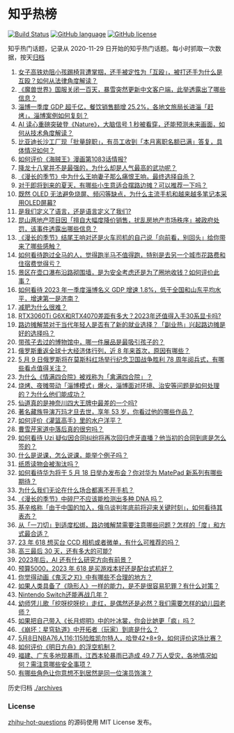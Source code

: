 # 知乎热榜
[![Build Status](https://github.com/ToWeLong/zhihu-hot-questions/workflows/CI/badge.svg)](https://github.com/ToWeLong/zhihu-hot-questions/actions)
[![GitHub language](https://img.shields.io/badge/language-golang-orange.svg)](https://golang.org/)
[![GitHub license](https://img.shields.io/github/license/ToWeLong/zhihu-hot-questions)](https://github.com/ToWeLong/zhihu-hot-questions/blob/main/LICENSE)

知乎热门话题，记录从 2020-11-29 日开始的知乎热门话题。每小时抓取一次数据，按天[归档](./archives)

<!-- BEGIN -->

1. [女子高铁劝阻小孩踢椅背遭掌掴，还手被定性为「互殴」，被打还手为什么是互殴？如何从法律角度解读？](https://www.zhihu.com/question/599681580)
1. [《魔兽世界》国服关闭一百天，暴雪突然更新中文客户端，此举透露出了哪些信息？](https://www.zhihu.com/question/599600475)
1. [淄博一季度 GDP 超千亿，餐饮销售额增 25.2%，各地文旅局长进淄「赶烤」，淄博案例如何复刻？](https://www.zhihu.com/question/599705706)
1. [AI 读心重磅突破登《Nature》，大脑信号 1 秒被看穿，还能预测未来画面，如何从技术角度解读？](https://www.zhihu.com/question/599684756)
1. [比亚迪长沙工厂现「批量辞职」，有员工收到「本月离职名额已满」答复，具体情况如何？](https://www.zhihu.com/question/599719207)
1. [如何评价《海贼王》漫画第1083话情报?](https://www.zhihu.com/question/599331663)
1. [降龙十八掌并不是最强的，为什么却是人气最高的武功呢？](https://www.zhihu.com/question/498544840)
1. [《漫长的季节》中为什么王响妻子那么痛恨王响，最终选择自杀？](https://www.zhihu.com/question/598972109)
1. [对于即将到来的夏天，有哪些小生意适合摆路边摊？可以推荐一下吗？](https://www.zhihu.com/question/599412739)
1. [既然 OLED 无法避免烧屏、频闪等缺点，为什么主流手机和越来越多笔记本采用OLED屏幕?](https://www.zhihu.com/question/599168118)
1. [是我们定义了语言，还是语言定义了我们?](https://www.zhihu.com/question/596555496)
1. [昆山两地产项目因「擅自大幅度降价销售，扰乱房地产市场秩序」被政府处罚，该事件透露出哪些信息？](https://www.zhihu.com/question/599712974)
1. [《漫长的季节》结尾王响对还是火车司机的自己说「向前看，别回头」给你带来了哪些感触？](https://www.zhihu.com/question/599382117)
1. [如何看待跑过全马的人，觉得跑半马不值得跑，特别是去另一个城市花路费和住宿费觉得亏？](https://www.zhihu.com/question/598564825)
1. [景区在壶口瀑布沿路砌围墙，是为安全考虑还是为了圈地收钱？如何评价此事？](https://www.zhihu.com/question/599384937)
1. [如何看待 2023 年一季度淄博名义 GDP 增速 1.8%，低于全国和山东平均水平，增速第一是济南？](https://www.zhihu.com/question/599603532)
1. [减肥为什么很难？](https://www.zhihu.com/question/589765284)
1. [RTX3060Ti G6X和RTX4070差距有多大？2023年还值得入手30系显卡吗?](https://www.zhihu.com/question/598146438)
1. [路边摊解禁对于当代年轻人是否有了新的就业选择？「副业热」兴起路边摊是好的选择吗？](https://www.zhihu.com/question/599412623)
1. [带孩子去过的博物馆中，哪一件展品是最吸引孩子的？](https://www.zhihu.com/question/597452464)
1. [俄罗斯重返全球十大经济体行列，近 8 年来首次，原因有哪些？](https://www.zhihu.com/question/599713393)
1. [5 月 9 日俄罗斯将在莫斯科红场举行纪念卫国战争胜利 78 周年阅兵式，有哪些看点值得关注？](https://www.zhihu.com/question/599725798)
1. [为什么《情满四合院》被戏称为「禽满四合院」？](https://www.zhihu.com/question/492354433)
1. [烧烤、夜摊带动「淄博模式」爆火，淄博面对环境、治安等问题是如何处理的？为什么他们能成功？](https://www.zhihu.com/question/599412504)
1. [仙道真的是神奈川四大王牌中最差的一个吗?](https://www.zhihu.com/question/329892934)
1. [著名藏族导演万玛才旦去世，享年 53 岁，你看过他的哪些作品？](https://www.zhihu.com/question/599727610)
1. [如何评价《灌篮高手》里的水户洋平？](https://www.zhihu.com/question/35810900)
1. [曹雪芹家道中落后真的很穷吗？](https://www.zhihu.com/question/302457308)
1. [如何看待 Uzi 疑似因合同纠纷将再次回归虎牙直播？他当初的合同到底是怎么签的？](https://www.zhihu.com/question/599450632)
1. [什么是说课，怎么说课，能举个例子吗？](https://www.zhihu.com/question/37900172)
1. [纸质读物会被淘汰吗？](https://www.zhihu.com/question/597627475)
1. [如何看待华为将于 5 月 18 日举办发布会？你对华为 MatePad 新系列有哪些期待？](https://www.zhihu.com/question/599692817)
1. [为什么我们无论在什么场合都离不开手机？](https://www.zhihu.com/question/598007997)
1. [《漫长的季节》中碎尸不应该能检测出多种 DNA 吗？](https://www.zhihu.com/question/598832051)
1. [基辛格称「由于中国的加入，俄乌谈判年底前将迎来关键时刻」，如何看待其表态？](https://www.zhihu.com/question/599727236)
1. [从「一刀切」到适度松绑，路边摊解禁需要注意哪些问题？怎样的「度」和方式最合适？](https://www.zhihu.com/question/599412413)
1. [23 年 618 想买台 CCD 相机或者微单，有什么可推荐的吗？](https://www.zhihu.com/question/597095876)
1. [高三最后 30 天，还有多大的可能?](https://www.zhihu.com/question/598731564)
1. [2023年后，AI 还有什么研究方向有前景？](https://www.zhihu.com/question/591140366)
1. [预算5000，2023 年 618 是买游戏本好还是配台式机好？](https://www.zhihu.com/question/597410073)
1. [你觉得动画《鬼灭之刃》中有哪些不合理的地方？](https://www.zhihu.com/question/458651152)
1. [如果人类具备了《隐形人》一样的能力，是不是很容易犯罪？有什么对策？](https://www.zhihu.com/question/599377978)
1. [Nintendo Switch还能再战几年？](https://www.zhihu.com/question/580193639)
1. [幼师凭儿歌「挖呀挖呀挖」走红，是偶然还是必然？我们需要怎样的幼儿园老师？](https://www.zhihu.com/question/599685959)
1. [如果把自己带入《长月烬明》中的叶冰裳，你会比她更「疯」吗？](https://www.zhihu.com/question/595522985)
1. [《崩坏：星穹轨道》中开拓者（玩家）到底是什么？](https://www.zhihu.com/question/598585863)
1. [5月8日NBA76人116:115险胜凯尔特人，哈登42+8+9，如何评价这场比赛？](https://www.zhihu.com/question/599675390)
1. [如何评价《明日方舟》的浮空机制？](https://www.zhihu.com/question/599486870)
1. [福建、广东多地现暴雨，江西本轮暴雨已造成 49.7 万人受灾，各地情况如何？需注意哪些安全事项？](https://www.zhihu.com/question/599704192)
1. [有哪些角色让你意想不到居然是同一位演员饰演？](https://www.zhihu.com/question/385014788)

<!-- END -->

历史归档 [./archives](./archives)


### License
[zhihu-hot-questions](https://github.com/towelong/zhihu-hot-questions) 的源码使用 MIT License 发布。